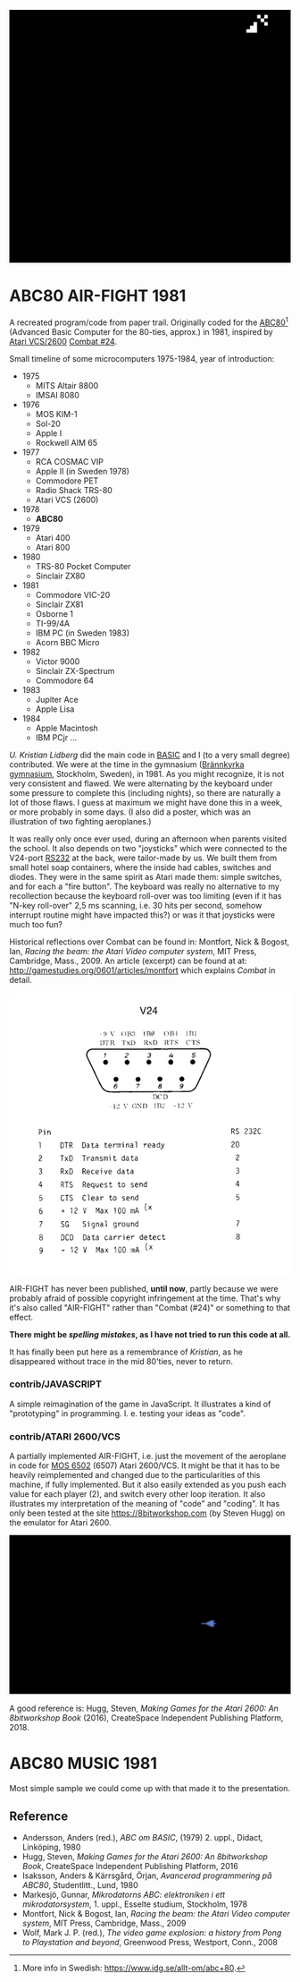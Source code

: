 ![Reimagined AIR-FIGHT](assets/images/reimagined-air-fight-javascript.gif)

# ABC80 AIR-FIGHT 1981
A recreated program/code from paper trail.
Originally coded for the [ABC80](https://en.wikipedia.org/wiki/ABC_80)[^1]
(Advanced Basic Computer for the 80-ties, approx.) in 1981,
inspired by [Atari VCS/2600](https://en.wikipedia.org/wiki/Atari_2600)
[Combat #24](https://en.wikipedia.org/wiki/Combat_(Atari_2600)).

[^1]: More info in Swedish: https://www.idg.se/allt-om/abc+80.

Small timeline of some microcomputers 1975-1984, year of introduction:

- 1975
  - MITS Altair 8800
  - IMSAI 8080
- 1976
  - MOS KIM-1
  - Sol-20
  - Apple I
  - Rockwell AIM 65
- 1977
  - RCA COSMAC VIP
  - Apple II (in Sweden 1978)
  - Commodore PET
  - Radio Shack TRS-80
  - Atari VCS (2600)
- 1978
  - **ABC80**
- 1979
  - Atari 400
  - Atari 800
- 1980
  - TRS-80 Pocket Computer
  - Sinclair ZX80
- 1981
  - Commodore VIC-20
  - Sinclair ZX81
  - Osborne 1
  - TI-99/4A
  - IBM PC (in Sweden 1983)
  - Acorn BBC Micro
- 1982
  - Victor 9000
  - Sinclair ZX-Spectrum
  - Commodore 64
- 1983
  - Jupiter Ace
  - Apple Lisa
- 1984
  - Apple Macintosh
  - IBM PCjr
...

*U. Kristian Lidberg* did the main code in [BASIC](https://en.wikipedia.org/wiki/BASIC)
and I (to a very small degree) contributed. We were at the time in
the gymnasium ([Brännkyrka gymnasium](https://sv.wikipedia.org/wiki/Br%C3%A4nnkyrka_gymnasium),
Stockholm, Sweden), in 1981. As you might recognize, it is not very
consistent and flawed. We were alternating by the keyboard under some pressure to complete
this (including nights), so there are naturally a lot of those flaws. I guess at maximum we
might have done this in a week, or more probably in some days. (I also did a poster, which
was an illustration of two fighting aeroplanes.)

It was really only once ever used, during an afternoon when parents visited the school.
It also depends on two "joysticks" which were connected to the V24-port
[RS232](https://en.wikipedia.org/wiki/RS-232)
at the back, were tailor-made by us.
We built them from small hotel soap containers, where the inside had cables, switches and diodes.
They were in the same spirit as Atari made them: simple switches, and for each a "fire button".
The keyboard was really no alternative to my recollection because the keyboard roll-over was too
limiting (even if it has "N-key roll-over" 2,5 ms scanning, i.e. 30 hits per second, somehow
interrupt routine might have impacted this?) or was it that joysticks were much too fun?

Historical reflections over Combat can be found in:
Montfort, Nick & Bogost, Ian, *Racing the beam: the Atari Video computer system*, MIT Press,
Cambridge, Mass., 2009. An article (excerpt) can be found at at: http://gamestudies.org/0601/articles/montfort
which explains *Combat* in detail.

![V-24 on ABC80](assets/images/v24-small.jpeg)

AIR-FIGHT has never been published, **until now**, partly because we were probably afraid of possible
copyright infringement at the time. That's why it's also called "AIR-FIGHT" rather than "Combat (#24)"
or something to that effect.

__There might be *spelling mistakes*, as I have not tried to run this code at all.__

It has finally been put here as a remembrance of *Kristian*, as he disappeared without trace in the
mid 80'ties, never to return.

### contrib/JAVASCRIPT
A simple reimagination of the game in JavaScript. It illustrates a kind of "prototyping" in programming.
I. e. testing your ideas as "code".

### contrib/ATARI 2600/VCS
A partially implemented AIR-FIGHT, i.e. just the movement of the aeroplane in code for
[MOS 6502](https://en.wikipedia.org/wiki/MOS_Technology_6502) (6507) Atari 2600/VCS.
It might be that it has to be heavily reimplemented and changed due to the
particularities of this machine, if fully implemented. But it also easily extended as you
push each value for each player (2), and switch every other loop iteration.
It also illustrates my interpretation of the meaning of "code" and "coding".
It has only been tested at the site https://8bitworkshop.com (by Steven Hugg) on the emulator
for Atari 2600.

![Aeroplane on Atari 2600/VCS](assets/images/partial-airfight-atari-vcs.gif)

A good reference is: Hugg, Steven, *Making Games for the Atari 2600: An 8bitworkshop Book* (2016),
CreateSpace Independent Publishing Platform, 2018.

# ABC80 MUSIC 1981
Most simple sample we could come up with that made it to the presentation.

## Reference

- Andersson, Anders (red.), *ABC om BASIC*, (1979) 2. uppl., Didact, Linköping, 1980
- Hugg, Steven, *Making Games for the Atari 2600: An 8bitworkshop Book*, CreateSpace Independent Publishing Platform, 2016
- Isaksson, Anders & Kärrsgård, Örjan, *Avancerad programmering på ABC80*, Studentlitt., Lund, 1980
- Markesjö, Gunnar, *Mikrodatorns ABC: elektroniken i ett mikrodatorsystem*, 1. uppl., Esselte studium, Stockholm, 1978
- Montfort, Nick & Bogost, Ian, *Racing the beam: the Atari Video computer system*, MIT Press, Cambridge, Mass., 2009
- Wolf, Mark J. P. (red.), *The video game explosion: a history from Pong to Playstation and beyond*, Greenwood Press, Westport, Conn., 2008

